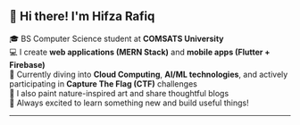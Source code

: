 ## 👋 Hi there! I'm Hifza Rafiq

🎓 BS Computer Science student at **COMSATS University** </br>
💻 I create **web applications (MERN Stack)** and **mobile apps (Flutter + Firebase)**  </br>
🌱 Currently diving into **Cloud Computing**, **AI/ML technologies**, and actively participating in **Capture The Flag (CTF)** challenges</br>
🎨 I also paint nature-inspired art and share thoughtful blogs  </br>
🚀 Always excited to learn something new and build useful things!

---

